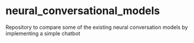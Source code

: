 # neural_conversational_models
Repository to compare some of the existing neural conversation models by implementing a simple chatbot
